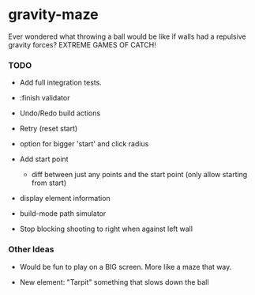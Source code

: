# gravity-maze

Ever wondered what throwing a ball would be like if walls had a repulsive
gravity forces?
EXTREME GAMES OF CATCH!


### TODO

  - Add full integration tests.
  - :finish validator

  - Undo/Redo build actions
  - Retry (reset start)
  

  - option for bigger 'start' and click radius 

  - Add start point
    - diff between just any points and the start point 
      (only allow starting from start)

  - display element information
    
  - build-mode path simulator
  
  - Stop blocking shooting to right when against left wall
  
### Other Ideas

  - Would be fun to play on a BIG screen. More like a maze that way.

  - New element: "Tarpit" something that slows down the ball
